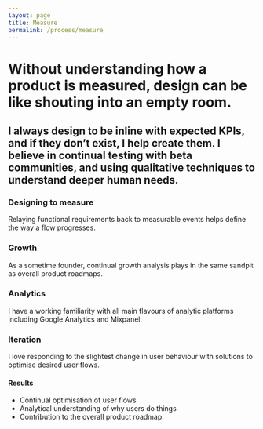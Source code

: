 ```yaml
---
layout: page
title: Measure
permalink: /process/measure
---
```


# Without understanding how a product is measured, design can be like shouting into an empty room. 

## I always design to be inline with expected KPIs, and if they don’t exist, I help create them. I believe in continual testing with beta communities, and using qualitative techniques to understand deeper human needs.

### Designing to measure

Relaying functional requirements back to measurable events helps define the way a flow progresses.

### Growth
As a sometime founder, continual growth analysis plays in the same sandpit as overall product roadmaps.

### Analytics
I have a working familiarity with all main flavours of analytic platforms including Google Analytics and Mixpanel. 

### Iteration
I love responding to the slightest change in user behaviour with solutions to optimise desired user flows.

#### Results
- Continual optimisation of user flows
- Analytical understanding of why users do things
- Contribution to the overall product roadmap.